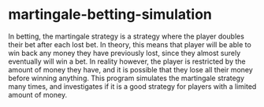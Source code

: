 # martingale-betting-simulation
In betting, the martingale strategy is a strategy where the player doubles their bet after each lost bet. In theory, this means that player will be able to win back any money they have previously lost, since they almost surely eventually will win a bet. In reality however, the player is restricted by the amount of money they have, and it is possible that they lose all their money before winning anything. This program simulates the martingale strategy many times, and investigates if it is a good strategy for players with a limited amount of money.
